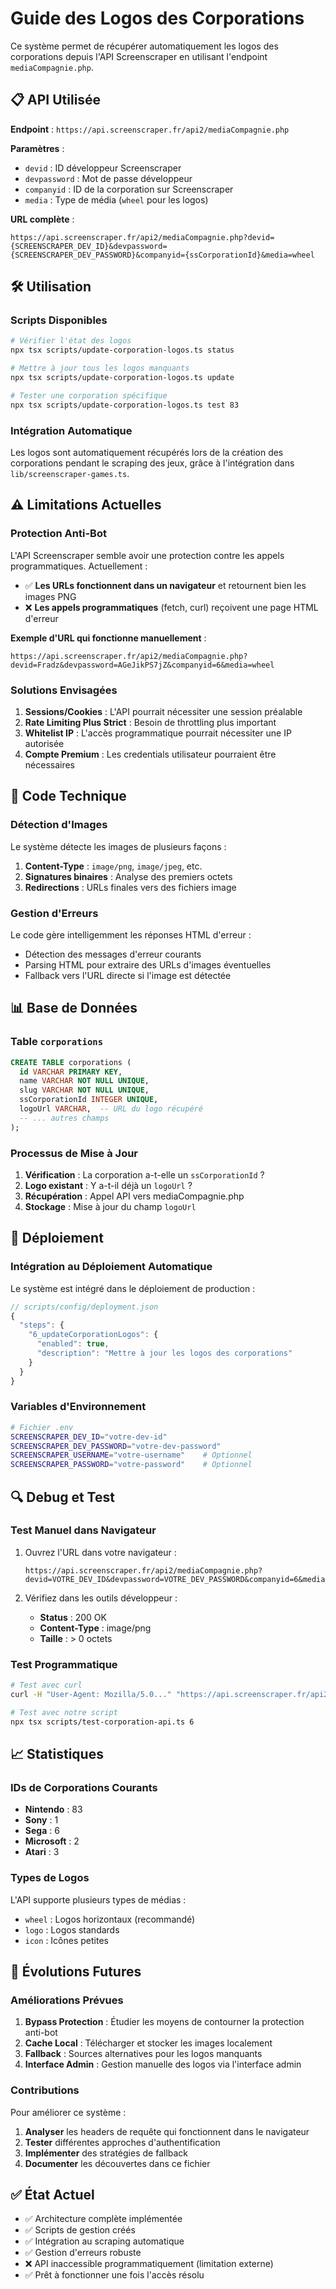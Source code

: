 # Guide des Logos des Corporations

Ce système permet de récupérer automatiquement les logos des corporations depuis l'API Screenscraper en utilisant l'endpoint `mediaCompagnie.php`.

## 📋 API Utilisée

**Endpoint** : `https://api.screenscraper.fr/api2/mediaCompagnie.php`

**Paramètres** :
- `devid` : ID développeur Screenscraper
- `devpassword` : Mot de passe développeur  
- `companyid` : ID de la corporation sur Screenscraper
- `media` : Type de média (`wheel` pour les logos)

**URL complète** :
```
https://api.screenscraper.fr/api2/mediaCompagnie.php?devid={SCREENSCRAPER_DEV_ID}&devpassword={SCREENSCRAPER_DEV_PASSWORD}&companyid={ssCorporationId}&media=wheel
```

## 🛠️ Utilisation

### Scripts Disponibles

```bash
# Vérifier l'état des logos
npx tsx scripts/update-corporation-logos.ts status

# Mettre à jour tous les logos manquants
npx tsx scripts/update-corporation-logos.ts update

# Tester une corporation spécifique
npx tsx scripts/update-corporation-logos.ts test 83
```

### Intégration Automatique

Les logos sont automatiquement récupérés lors de la création des corporations pendant le scraping des jeux, grâce à l'intégration dans `lib/screenscraper-games.ts`.

## ⚠️ Limitations Actuelles

### Protection Anti-Bot

L'API Screenscraper semble avoir une protection contre les appels programmatiques. Actuellement :

- ✅ **Les URLs fonctionnent dans un navigateur** et retournent bien les images PNG
- ❌ **Les appels programmatiques** (fetch, curl) reçoivent une page HTML d'erreur

**Exemple d'URL qui fonctionne manuellement** :
```
https://api.screenscraper.fr/api2/mediaCompagnie.php?devid=Fradz&devpassword=AGeJikPS7jZ&companyid=6&media=wheel
```

### Solutions Envisagées

1. **Sessions/Cookies** : L'API pourrait nécessiter une session préalable
2. **Rate Limiting Plus Strict** : Besoin de throttling plus important
3. **Whitelist IP** : L'accès programmatique pourrait nécessiter une IP autorisée
4. **Compte Premium** : Les credentials utilisateur pourraient être nécessaires

## 🔧 Code Technique

### Détection d'Images

Le système détecte les images de plusieurs façons :

1. **Content-Type** : `image/png`, `image/jpeg`, etc.
2. **Signatures binaires** : Analyse des premiers octets
3. **Redirections** : URLs finales vers des fichiers image

### Gestion d'Erreurs

Le code gère intelligemment les réponses HTML d'erreur :

- Détection des messages d'erreur courants
- Parsing HTML pour extraire des URLs d'images éventuelles
- Fallback vers l'URL directe si l'image est détectée

## 📊 Base de Données

### Table `corporations`

```sql
CREATE TABLE corporations (
  id VARCHAR PRIMARY KEY,
  name VARCHAR NOT NULL UNIQUE,
  slug VARCHAR NOT NULL UNIQUE,
  ssCorporationId INTEGER UNIQUE,
  logoUrl VARCHAR,  -- URL du logo récupéré
  -- ... autres champs
);
```

### Processus de Mise à Jour

1. **Vérification** : La corporation a-t-elle un `ssCorporationId` ?
2. **Logo existant** : Y a-t-il déjà un `logoUrl` ?
3. **Récupération** : Appel API vers mediaCompagnie.php
4. **Stockage** : Mise à jour du champ `logoUrl`

## 🚀 Déploiement

### Intégration au Déploiement Automatique

Le système est intégré dans le déploiement de production :

```javascript
// scripts/config/deployment.json
{
  "steps": {
    "6_updateCorporationLogos": {
      "enabled": true,
      "description": "Mettre à jour les logos des corporations"
    }
  }
}
```

### Variables d'Environnement

```bash
# Fichier .env
SCREENSCRAPER_DEV_ID="votre-dev-id"
SCREENSCRAPER_DEV_PASSWORD="votre-dev-password"
SCREENSCRAPER_USERNAME="votre-username"    # Optionnel
SCREENSCRAPER_PASSWORD="votre-password"    # Optionnel
```

## 🔍 Debug et Test

### Test Manuel dans Navigateur

1. Ouvrez l'URL dans votre navigateur :
   ```
   https://api.screenscraper.fr/api2/mediaCompagnie.php?devid=VOTRE_DEV_ID&devpassword=VOTRE_DEV_PASSWORD&companyid=6&media=wheel
   ```

2. Vérifiez dans les outils développeur :
   - **Status** : 200 OK
   - **Content-Type** : image/png
   - **Taille** : > 0 octets

### Test Programmatique

```bash
# Test avec curl
curl -H "User-Agent: Mozilla/5.0..." "https://api.screenscraper.fr/api2/mediaCompagnie.php?devid=DEV_ID&devpassword=DEV_PASSWORD&companyid=6&media=wheel"

# Test avec notre script
npx tsx scripts/test-corporation-api.ts 6
```

## 📈 Statistiques

### IDs de Corporations Courants

- **Nintendo** : 83
- **Sony** : 1  
- **Sega** : 6
- **Microsoft** : 2
- **Atari** : 3

### Types de Logos

L'API supporte plusieurs types de médias :
- `wheel` : Logos horizontaux (recommandé)
- `logo` : Logos standards
- `icon` : Icônes petites

## 🔄 Évolutions Futures

### Améliorations Prévues

1. **Bypass Protection** : Étudier les moyens de contourner la protection anti-bot
2. **Cache Local** : Télécharger et stocker les images localement
3. **Fallback** : Sources alternatives pour les logos manquants
4. **Interface Admin** : Gestion manuelle des logos via l'interface admin

### Contributions

Pour améliorer ce système :

1. **Analyser** les headers de requête qui fonctionnent dans le navigateur
2. **Tester** différentes approches d'authentification
3. **Implémenter** des stratégies de fallback
4. **Documenter** les découvertes dans ce fichier

## ✅ État Actuel

- ✅ Architecture complète implémentée
- ✅ Scripts de gestion créés
- ✅ Intégration au scraping automatique
- ✅ Gestion d'erreurs robuste
- ❌ API inaccessible programmatiquement (limitation externe)
- ✅ Prêt à fonctionner une fois l'accès résolu